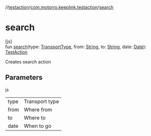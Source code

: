 //[testaction](../../index.md)/[com.motorro.keeplink.testaction](index.md)/[search](search.md)

# search

[js]\
fun [search](search.md)(type: [TransportType](../../../testaction/testaction/com.motorro.keeplink.testaction.data/-transport-type/index.md), from: [String](https://kotlinlang.org/api/latest/jvm/stdlib/kotlin/-string/index.html), to: [String](https://kotlinlang.org/api/latest/jvm/stdlib/kotlin/-string/index.html), date: [Date](https://kotlinlang.org/api/latest/jvm/stdlib/kotlin.js/-date/index.html)): [TestAction](../../../testaction/testaction/com.motorro.keeplink.testaction/-test-action/index.md)

Creates search action

## Parameters

js

| | |
|---|---|
| type | Transport type |
| from | Where from |
| to | Where to |
| date | When to go |

